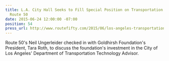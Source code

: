 ```yaml
---
title: L.A. City Hall Seeks to Fill Special Position on Transportation Technology,
  Route 50
date: 2015-06-24 12:00:00 -07:00
position: 54
press_url: http://www.routefifty.com/2015/06/los-angeles-transportation-technology-advisor/116233/
---
```


Route 50's Neil Ungerleider checked in with Goldhirsh Foundation's President, Tara Roth, to discuss the foundation's investment in the City of Los Angeles' Department of Transportation Technology Advisor.
